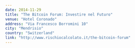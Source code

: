 ```yaml
---
date: 2014-11-29
title: "The Bitcoin Forum: Investire nel Futuro"
venue: "Hotel Coronado"
address: "Via Francesco Borromini 10"
city: "Mendrisio"
country: "Switzerland"
link: "http://www.rischiocalcolato.it/the-bitcoin-forum"
---
```

